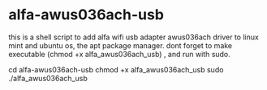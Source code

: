 # alfa-awus036ach-usb
this is a shell script to add alfa wifi usb adapter awus036ach driver to linux mint and ubuntu os, the apt package manager.
dont forget to make executable (chmod +x alfa_awus036ach_usb) , and run with sudo.

cd alfa-awus036ach-usb
chmod +x alfa_awus036ach_usb
sudo ./alfa_awus036ach_usb

